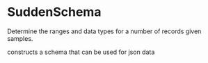 # SuddenSchema

Determine the ranges and data types for a number of records given samples.

constructs a schema that can be used for json data
